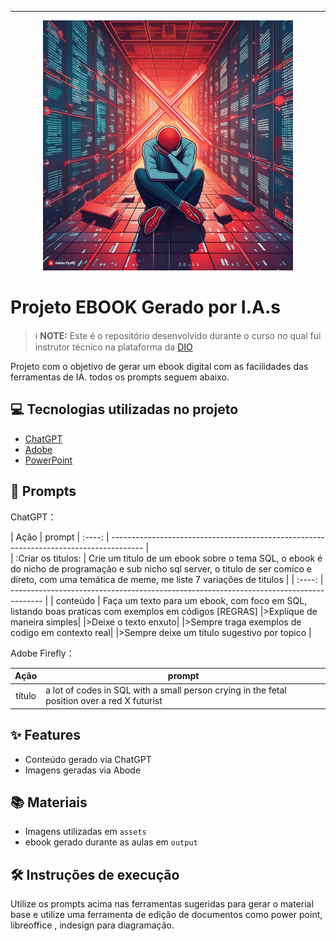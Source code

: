 
-------


<p align="center">
<img 
    src="./assets/Firefly a lot of codes in SQL with a small person crying in the fetal position over a red X futurist.jpg"
    width="400"  
/>
</p>

# Projeto EBOOK Gerado por I.A.s


 > ℹ️ **NOTE:** Este é o repositório desenvolvido durante o curso no qual fui instrutor técnico na plataforma da [DIO](https://dio.me)

Projeto com o objetivo de gerar um ebook digital com as facilidades das ferramentas de IA. todos os prompts
seguem abaixo.


## 💻 Tecnologias utilizadas no projeto

- [ChatGPT](https://chat.openai.com/) 
- [Adobe](https://www.adobe.com/br/products/firefly/features/text-to-image.html)
- [PowerPoint](https://www.microsoft.com/en/microsoft-365/powerpoint)

## 🧠 Prompts


ChatGPT：

|   Ação   | prompt                                                                                                                                              | :----: | -------------------------------------------------------------------------------------- |                                                              
| :Criar os titulos: | Crie um titulo de um ebook sobre o tema SQL, o ebook é do nicho de programação e sub nicho sql server, o titulo de ser comico e direto, com uma temática de meme, me liste 7 variações de titulos |
| :----: | -------------------------------------------------------------------------------------- | 
| conteúdo | Faça um texto para um ebook, com foco em SQL, listando boas praticas com exemplos em códigos
[REGRAS]
|>Explique de maneira simples|
|>Deixe o texto enxuto|
|>Sempre traga exemplos de codigo em contexto real|
|>Sempre deixe um titulo sugestivo por topico |


Adobe Firefly：

|  Ação  | prompt                                                                                 |
| :----: | -------------------------------------------------------------------------------------- |
| título | a lot of codes in SQL with a small person crying in the fetal position over a red X futurist |

## ✨ Features

- Conteúdo gerado via ChatGPT
- Imagens geradas via Abode

## 📚 Materiais

- Imagens utilizadas em `assets`
- ebook gerado durante as aulas em `output`

## 🛠️ Instruções de execução

Utilize os prompts acima nas ferramentas sugeridas para gerar o material base e utilize uma ferramenta de edição de documentos como power point, libreoffice , indesign para diagramação.



